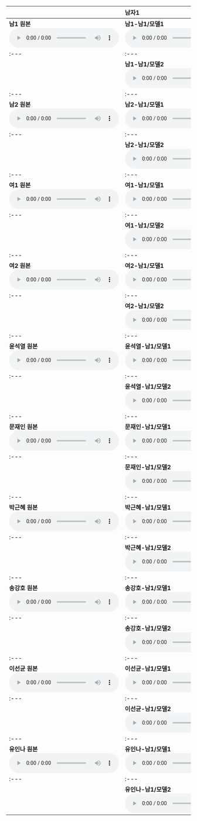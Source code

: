 | | **남자1** | **남자2** | **여자1** | **여자2** | **윤석열** | **문재인** | **박근혜** | **송강호** | **이선균** | **유인나** |
| :--- | :--- | :--- | :--- | :--- | :--- | :--- | :--- | :--- | :--- | :--- |
| **남1 원본** <audio src="files/hubert-discrete/남1.wav" controls preload/> |**남1-남1/모델1**<audio src="files/hubert-discrete/남1-남1_denoised.wav" controls preload/> |**남1-남2/모델1**<audio src="files/hubert-discrete/남1-남2_denoised.wav" controls preload/> |**남1-여1/모델1**<audio src="files/hubert-discrete/남1-여1_denoised.wav" controls preload/> |**남1-여2/모델1**<audio src="files/hubert-discrete/남1-여2_denoised.wav" controls preload/> |**남1-윤석열/모델1**<audio src="files/hubert-discrete/남1-윤석열_denoised.wav" controls preload/> |**남1-문재인/모델1**<audio src="files/hubert-discrete/남1-문재인_denoised.wav" controls preload/> |**남1-박근혜/모델1**<audio src="files/hubert-discrete/남1-박근혜_denoised.wav" controls preload/> |**남1-송강호/모델1**<audio src="files/hubert-discrete/남1-송강호_denoised.wav" controls preload/> |**남1-이선균/모델1**<audio src="files/hubert-discrete/남1-이선균_denoised.wav" controls preload/> |**남1-유인나/모델1**<audio src="files/hubert-discrete/남1-유인나_denoised.wav" controls preload/> |
| :--- | :--- | :--- | :--- | :--- | :--- | :--- | :--- | :--- | :--- | :--- |
||**남1-남1/모델2**<audio src="files/starganv2-vc/남1-남1_denoised.wav" controls preload/> |**남1-남2/모델2**<audio src="files/starganv2-vc/남1-남2_denoised.wav" controls preload/> |**남1-여1/모델2**<audio src="files/starganv2-vc/남1-여1_denoised.wav" controls preload/> |**남1-여2/모델2**<audio src="files/starganv2-vc/남1-여2_denoised.wav" controls preload/> |**남1-윤석열/모델2**<audio src="files/starganv2-vc/남1-윤석열_denoised.wav" controls preload/> |**남1-문재인/모델2**<audio src="files/starganv2-vc/남1-문재인_denoised.wav" controls preload/> |**남1-박근혜/모델2**<audio src="files/starganv2-vc/남1-박근혜_denoised.wav" controls preload/> |**남1-송강호/모델2**<audio src="files/starganv2-vc/남1-송강호_denoised.wav" controls preload/> |**남1-이선균/모델2**<audio src="files/starganv2-vc/남1-이선균_denoised.wav" controls preload/> |**남1-유인나/모델2**<audio src="files/starganv2-vc/남1-유인나_denoised.wav" controls preload/> |
| :--- | :--- | :--- | :--- | :--- | :--- | :--- | :--- | :--- | :--- | :--- |
| **남2 원본** <audio src="files/hubert-discrete/남2.wav" controls preload/> |**남2-남1/모델1**<audio src="files/hubert-discrete/남2-남1_denoised.wav" controls preload/> |**남2-남2/모델1**<audio src="files/hubert-discrete/남2-남2_denoised.wav" controls preload/> |**남2-여1/모델1**<audio src="files/hubert-discrete/남2-여1_denoised.wav" controls preload/> |**남2-여2/모델1**<audio src="files/hubert-discrete/남2-여2_denoised.wav" controls preload/> |**남2-윤석열/모델1**<audio src="files/hubert-discrete/남2-윤석열_denoised.wav" controls preload/> |**남2-문재인/모델1**<audio src="files/hubert-discrete/남2-문재인_denoised.wav" controls preload/> |**남2-박근혜/모델1**<audio src="files/hubert-discrete/남2-박근혜_denoised.wav" controls preload/> |**남2-송강호/모델1**<audio src="files/hubert-discrete/남2-송강호_denoised.wav" controls preload/> |**남2-이선균/모델1**<audio src="files/hubert-discrete/남2-이선균_denoised.wav" controls preload/> |**남2-유인나/모델1**<audio src="files/hubert-discrete/남2-유인나_denoised.wav" controls preload/> |
| :--- | :--- | :--- | :--- | :--- | :--- | :--- | :--- | :--- | :--- | :--- |
||**남2-남1/모델2**<audio src="files/starganv2-vc/남2-남1_denoised.wav" controls preload/> |**남2-남2/모델2**<audio src="files/starganv2-vc/남2-남2_denoised.wav" controls preload/> |**남2-여1/모델2**<audio src="files/starganv2-vc/남2-여1_denoised.wav" controls preload/> |**남2-여2/모델2**<audio src="files/starganv2-vc/남2-여2_denoised.wav" controls preload/> |**남2-윤석열/모델2**<audio src="files/starganv2-vc/남2-윤석열_denoised.wav" controls preload/> |**남2-문재인/모델2**<audio src="files/starganv2-vc/남2-문재인_denoised.wav" controls preload/> |**남2-박근혜/모델2**<audio src="files/starganv2-vc/남2-박근혜_denoised.wav" controls preload/> |**남2-송강호/모델2**<audio src="files/starganv2-vc/남2-송강호_denoised.wav" controls preload/> |**남2-이선균/모델2**<audio src="files/starganv2-vc/남2-이선균_denoised.wav" controls preload/> |**남2-유인나/모델2**<audio src="files/starganv2-vc/남2-유인나_denoised.wav" controls preload/> |
| :--- | :--- | :--- | :--- | :--- | :--- | :--- | :--- | :--- | :--- | :--- |
| **여1 원본** <audio src="files/hubert-discrete/여1.wav" controls preload/> |**여1-남1/모델1**<audio src="files/hubert-discrete/여1-남1_denoised.wav" controls preload/> |**여1-남2/모델1**<audio src="files/hubert-discrete/여1-남2_denoised.wav" controls preload/> |**여1-여1/모델1**<audio src="files/hubert-discrete/여1-여1_denoised.wav" controls preload/> |**여1-여2/모델1**<audio src="files/hubert-discrete/여1-여2_denoised.wav" controls preload/> |**여1-윤석열/모델1**<audio src="files/hubert-discrete/여1-윤석열_denoised.wav" controls preload/> |**여1-문재인/모델1**<audio src="files/hubert-discrete/여1-문재인_denoised.wav" controls preload/> |**여1-박근혜/모델1**<audio src="files/hubert-discrete/여1-박근혜_denoised.wav" controls preload/> |**여1-송강호/모델1**<audio src="files/hubert-discrete/여1-송강호_denoised.wav" controls preload/> |**여1-이선균/모델1**<audio src="files/hubert-discrete/여1-이선균_denoised.wav" controls preload/> |**여1-유인나/모델1**<audio src="files/hubert-discrete/여1-유인나_denoised.wav" controls preload/> |
| :--- | :--- | :--- | :--- | :--- | :--- | :--- | :--- | :--- | :--- | :--- |
||**여1-남1/모델2**<audio src="files/starganv2-vc/여1-남1_denoised.wav" controls preload/> |**여1-남2/모델2**<audio src="files/starganv2-vc/여1-남2_denoised.wav" controls preload/> |**여1-여1/모델2**<audio src="files/starganv2-vc/여1-여1_denoised.wav" controls preload/> |**여1-여2/모델2**<audio src="files/starganv2-vc/여1-여2_denoised.wav" controls preload/> |**여1-윤석열/모델2**<audio src="files/starganv2-vc/여1-윤석열_denoised.wav" controls preload/> |**여1-문재인/모델2**<audio src="files/starganv2-vc/여1-문재인_denoised.wav" controls preload/> |**여1-박근혜/모델2**<audio src="files/starganv2-vc/여1-박근혜_denoised.wav" controls preload/> |**여1-송강호/모델2**<audio src="files/starganv2-vc/여1-송강호_denoised.wav" controls preload/> |**여1-이선균/모델2**<audio src="files/starganv2-vc/여1-이선균_denoised.wav" controls preload/> |**여1-유인나/모델2**<audio src="files/starganv2-vc/여1-유인나_denoised.wav" controls preload/> |
| :--- | :--- | :--- | :--- | :--- | :--- | :--- | :--- | :--- | :--- | :--- |
| **여2 원본** <audio src="files/hubert-discrete/여2.wav" controls preload/> |**여2-남1/모델1**<audio src="files/hubert-discrete/여2-남1_denoised.wav" controls preload/> |**여2-남2/모델1**<audio src="files/hubert-discrete/여2-남2_denoised.wav" controls preload/> |**여2-여1/모델1**<audio src="files/hubert-discrete/여2-여1_denoised.wav" controls preload/> |**여2-여2/모델1**<audio src="files/hubert-discrete/여2-여2_denoised.wav" controls preload/> |**여2-윤석열/모델1**<audio src="files/hubert-discrete/여2-윤석열_denoised.wav" controls preload/> |**여2-문재인/모델1**<audio src="files/hubert-discrete/여2-문재인_denoised.wav" controls preload/> |**여2-박근혜/모델1**<audio src="files/hubert-discrete/여2-박근혜_denoised.wav" controls preload/> |**여2-송강호/모델1**<audio src="files/hubert-discrete/여2-송강호_denoised.wav" controls preload/> |**여2-이선균/모델1**<audio src="files/hubert-discrete/여2-이선균_denoised.wav" controls preload/> |**여2-유인나/모델1**<audio src="files/hubert-discrete/여2-유인나_denoised.wav" controls preload/> |
| :--- | :--- | :--- | :--- | :--- | :--- | :--- | :--- | :--- | :--- | :--- |
||**여2-남1/모델2**<audio src="files/starganv2-vc/여2-남1_denoised.wav" controls preload/> |**여2-남2/모델2**<audio src="files/starganv2-vc/여2-남2_denoised.wav" controls preload/> |**여2-여1/모델2**<audio src="files/starganv2-vc/여2-여1_denoised.wav" controls preload/> |**여2-여2/모델2**<audio src="files/starganv2-vc/여2-여2_denoised.wav" controls preload/> |**여2-윤석열/모델2**<audio src="files/starganv2-vc/여2-윤석열_denoised.wav" controls preload/> |**여2-문재인/모델2**<audio src="files/starganv2-vc/여2-문재인_denoised.wav" controls preload/> |**여2-박근혜/모델2**<audio src="files/starganv2-vc/여2-박근혜_denoised.wav" controls preload/> |**여2-송강호/모델2**<audio src="files/starganv2-vc/여2-송강호_denoised.wav" controls preload/> |**여2-이선균/모델2**<audio src="files/starganv2-vc/여2-이선균_denoised.wav" controls preload/> |**여2-유인나/모델2**<audio src="files/starganv2-vc/여2-유인나_denoised.wav" controls preload/> |
| :--- | :--- | :--- | :--- | :--- | :--- | :--- | :--- | :--- | :--- | :--- |
| **윤석열 원본** <audio src="files/hubert-discrete/윤석열.wav" controls preload/> |**윤석열-남1/모델1**<audio src="files/hubert-discrete/윤석열-남1_denoised.wav" controls preload/> |**윤석열-남2/모델1**<audio src="files/hubert-discrete/윤석열-남2_denoised.wav" controls preload/> |**윤석열-여1/모델1**<audio src="files/hubert-discrete/윤석열-여1_denoised.wav" controls preload/> |**윤석열-여2/모델1**<audio src="files/hubert-discrete/윤석열-여2_denoised.wav" controls preload/> |**윤석열-윤석열/모델1**<audio src="files/hubert-discrete/윤석열-윤석열_denoised.wav" controls preload/> |**윤석열-문재인/모델1**<audio src="files/hubert-discrete/윤석열-문재인_denoised.wav" controls preload/> |**윤석열-박근혜/모델1**<audio src="files/hubert-discrete/윤석열-박근혜_denoised.wav" controls preload/> |**윤석열-송강호/모델1**<audio src="files/hubert-discrete/윤석열-송강호_denoised.wav" controls preload/> |**윤석열-이선균/모델1**<audio src="files/hubert-discrete/윤석열-이선균_denoised.wav" controls preload/> |**윤석열-유인나/모델1**<audio src="files/hubert-discrete/윤석열-유인나_denoised.wav" controls preload/> |
| :--- | :--- | :--- | :--- | :--- | :--- | :--- | :--- | :--- | :--- | :--- |
||**윤석열-남1/모델2**<audio src="files/starganv2-vc/윤석열-남1_denoised.wav" controls preload/> |**윤석열-남2/모델2**<audio src="files/starganv2-vc/윤석열-남2_denoised.wav" controls preload/> |**윤석열-여1/모델2**<audio src="files/starganv2-vc/윤석열-여1_denoised.wav" controls preload/> |**윤석열-여2/모델2**<audio src="files/starganv2-vc/윤석열-여2_denoised.wav" controls preload/> |**윤석열-윤석열/모델2**<audio src="files/starganv2-vc/윤석열-윤석열_denoised.wav" controls preload/> |**윤석열-문재인/모델2**<audio src="files/starganv2-vc/윤석열-문재인_denoised.wav" controls preload/> |**윤석열-박근혜/모델2**<audio src="files/starganv2-vc/윤석열-박근혜_denoised.wav" controls preload/> |**윤석열-송강호/모델2**<audio src="files/starganv2-vc/윤석열-송강호_denoised.wav" controls preload/> |**윤석열-이선균/모델2**<audio src="files/starganv2-vc/윤석열-이선균_denoised.wav" controls preload/> |**윤석열-유인나/모델2**<audio src="files/starganv2-vc/윤석열-유인나_denoised.wav" controls preload/> |
| :--- | :--- | :--- | :--- | :--- | :--- | :--- | :--- | :--- | :--- | :--- |
| **문재인 원본** <audio src="files/hubert-discrete/문재인.wav" controls preload/> |**문재인-남1/모델1**<audio src="files/hubert-discrete/문재인-남1_denoised.wav" controls preload/> |**문재인-남2/모델1**<audio src="files/hubert-discrete/문재인-남2_denoised.wav" controls preload/> |**문재인-여1/모델1**<audio src="files/hubert-discrete/문재인-여1_denoised.wav" controls preload/> |**문재인-여2/모델1**<audio src="files/hubert-discrete/문재인-여2_denoised.wav" controls preload/> |**문재인-윤석열/모델1**<audio src="files/hubert-discrete/문재인-윤석열_denoised.wav" controls preload/> |**문재인-문재인/모델1**<audio src="files/hubert-discrete/문재인-문재인_denoised.wav" controls preload/> |**문재인-박근혜/모델1**<audio src="files/hubert-discrete/문재인-박근혜_denoised.wav" controls preload/> |**문재인-송강호/모델1**<audio src="files/hubert-discrete/문재인-송강호_denoised.wav" controls preload/> |**문재인-이선균/모델1**<audio src="files/hubert-discrete/문재인-이선균_denoised.wav" controls preload/> |**문재인-유인나/모델1**<audio src="files/hubert-discrete/문재인-유인나_denoised.wav" controls preload/> |
| :--- | :--- | :--- | :--- | :--- | :--- | :--- | :--- | :--- | :--- | :--- |
||**문재인-남1/모델2**<audio src="files/starganv2-vc/문재인-남1_denoised.wav" controls preload/> |**문재인-남2/모델2**<audio src="files/starganv2-vc/문재인-남2_denoised.wav" controls preload/> |**문재인-여1/모델2**<audio src="files/starganv2-vc/문재인-여1_denoised.wav" controls preload/> |**문재인-여2/모델2**<audio src="files/starganv2-vc/문재인-여2_denoised.wav" controls preload/> |**문재인-윤석열/모델2**<audio src="files/starganv2-vc/문재인-윤석열_denoised.wav" controls preload/> |**문재인-문재인/모델2**<audio src="files/starganv2-vc/문재인-문재인_denoised.wav" controls preload/> |**문재인-박근혜/모델2**<audio src="files/starganv2-vc/문재인-박근혜_denoised.wav" controls preload/> |**문재인-송강호/모델2**<audio src="files/starganv2-vc/문재인-송강호_denoised.wav" controls preload/> |**문재인-이선균/모델2**<audio src="files/starganv2-vc/문재인-이선균_denoised.wav" controls preload/> |**문재인-유인나/모델2**<audio src="files/starganv2-vc/문재인-유인나_denoised.wav" controls preload/> |
| :--- | :--- | :--- | :--- | :--- | :--- | :--- | :--- | :--- | :--- | :--- |
| **박근혜 원본** <audio src="files/hubert-discrete/박근혜.wav" controls preload/> |**박근혜-남1/모델1**<audio src="files/hubert-discrete/박근혜-남1_denoised.wav" controls preload/> |**박근혜-남2/모델1**<audio src="files/hubert-discrete/박근혜-남2_denoised.wav" controls preload/> |**박근혜-여1/모델1**<audio src="files/hubert-discrete/박근혜-여1_denoised.wav" controls preload/> |**박근혜-여2/모델1**<audio src="files/hubert-discrete/박근혜-여2_denoised.wav" controls preload/> |**박근혜-윤석열/모델1**<audio src="files/hubert-discrete/박근혜-윤석열_denoised.wav" controls preload/> |**박근혜-문재인/모델1**<audio src="files/hubert-discrete/박근혜-문재인_denoised.wav" controls preload/> |**박근혜-박근혜/모델1**<audio src="files/hubert-discrete/박근혜-박근혜_denoised.wav" controls preload/> |**박근혜-송강호/모델1**<audio src="files/hubert-discrete/박근혜-송강호_denoised.wav" controls preload/> |**박근혜-이선균/모델1**<audio src="files/hubert-discrete/박근혜-이선균_denoised.wav" controls preload/> |**박근혜-유인나/모델1**<audio src="files/hubert-discrete/박근혜-유인나_denoised.wav" controls preload/> |
| :--- | :--- | :--- | :--- | :--- | :--- | :--- | :--- | :--- | :--- | :--- |
||**박근혜-남1/모델2**<audio src="files/starganv2-vc/박근혜-남1_denoised.wav" controls preload/> |**박근혜-남2/모델2**<audio src="files/starganv2-vc/박근혜-남2_denoised.wav" controls preload/> |**박근혜-여1/모델2**<audio src="files/starganv2-vc/박근혜-여1_denoised.wav" controls preload/> |**박근혜-여2/모델2**<audio src="files/starganv2-vc/박근혜-여2_denoised.wav" controls preload/> |**박근혜-윤석열/모델2**<audio src="files/starganv2-vc/박근혜-윤석열_denoised.wav" controls preload/> |**박근혜-문재인/모델2**<audio src="files/starganv2-vc/박근혜-문재인_denoised.wav" controls preload/> |**박근혜-박근혜/모델2**<audio src="files/starganv2-vc/박근혜-박근혜_denoised.wav" controls preload/> |**박근혜-송강호/모델2**<audio src="files/starganv2-vc/박근혜-송강호_denoised.wav" controls preload/> |**박근혜-이선균/모델2**<audio src="files/starganv2-vc/박근혜-이선균_denoised.wav" controls preload/> |**박근혜-유인나/모델2**<audio src="files/starganv2-vc/박근혜-유인나_denoised.wav" controls preload/> |
| :--- | :--- | :--- | :--- | :--- | :--- | :--- | :--- | :--- | :--- | :--- |
| **송강호 원본** <audio src="files/hubert-discrete/송강호.wav" controls preload/> |**송강호-남1/모델1**<audio src="files/hubert-discrete/송강호-남1_denoised.wav" controls preload/> |**송강호-남2/모델1**<audio src="files/hubert-discrete/송강호-남2_denoised.wav" controls preload/> |**송강호-여1/모델1**<audio src="files/hubert-discrete/송강호-여1_denoised.wav" controls preload/> |**송강호-여2/모델1**<audio src="files/hubert-discrete/송강호-여2_denoised.wav" controls preload/> |**송강호-윤석열/모델1**<audio src="files/hubert-discrete/송강호-윤석열_denoised.wav" controls preload/> |**송강호-문재인/모델1**<audio src="files/hubert-discrete/송강호-문재인_denoised.wav" controls preload/> |**송강호-박근혜/모델1**<audio src="files/hubert-discrete/송강호-박근혜_denoised.wav" controls preload/> |**송강호-송강호/모델1**<audio src="files/hubert-discrete/송강호-송강호_denoised.wav" controls preload/> |**송강호-이선균/모델1**<audio src="files/hubert-discrete/송강호-이선균_denoised.wav" controls preload/> |**송강호-유인나/모델1**<audio src="files/hubert-discrete/송강호-유인나_denoised.wav" controls preload/> |
| :--- | :--- | :--- | :--- | :--- | :--- | :--- | :--- | :--- | :--- | :--- |
||**송강호-남1/모델2**<audio src="files/starganv2-vc/송강호-남1_denoised.wav" controls preload/> |**송강호-남2/모델2**<audio src="files/starganv2-vc/송강호-남2_denoised.wav" controls preload/> |**송강호-여1/모델2**<audio src="files/starganv2-vc/송강호-여1_denoised.wav" controls preload/> |**송강호-여2/모델2**<audio src="files/starganv2-vc/송강호-여2_denoised.wav" controls preload/> |**송강호-윤석열/모델2**<audio src="files/starganv2-vc/송강호-윤석열_denoised.wav" controls preload/> |**송강호-문재인/모델2**<audio src="files/starganv2-vc/송강호-문재인_denoised.wav" controls preload/> |**송강호-박근혜/모델2**<audio src="files/starganv2-vc/송강호-박근혜_denoised.wav" controls preload/> |**송강호-송강호/모델2**<audio src="files/starganv2-vc/송강호-송강호_denoised.wav" controls preload/> |**송강호-이선균/모델2**<audio src="files/starganv2-vc/송강호-이선균_denoised.wav" controls preload/> |**송강호-유인나/모델2**<audio src="files/starganv2-vc/송강호-유인나_denoised.wav" controls preload/> |
| :--- | :--- | :--- | :--- | :--- | :--- | :--- | :--- | :--- | :--- | :--- |
| **이선균 원본** <audio src="files/hubert-discrete/이선균.wav" controls preload/> |**이선균-남1/모델1**<audio src="files/hubert-discrete/이선균-남1_denoised.wav" controls preload/> |**이선균-남2/모델1**<audio src="files/hubert-discrete/이선균-남2_denoised.wav" controls preload/> |**이선균-여1/모델1**<audio src="files/hubert-discrete/이선균-여1_denoised.wav" controls preload/> |**이선균-여2/모델1**<audio src="files/hubert-discrete/이선균-여2_denoised.wav" controls preload/> |**이선균-윤석열/모델1**<audio src="files/hubert-discrete/이선균-윤석열_denoised.wav" controls preload/> |**이선균-문재인/모델1**<audio src="files/hubert-discrete/이선균-문재인_denoised.wav" controls preload/> |**이선균-박근혜/모델1**<audio src="files/hubert-discrete/이선균-박근혜_denoised.wav" controls preload/> |**이선균-송강호/모델1**<audio src="files/hubert-discrete/이선균-송강호_denoised.wav" controls preload/> |**이선균-이선균/모델1**<audio src="files/hubert-discrete/이선균-이선균_denoised.wav" controls preload/> |**이선균-유인나/모델1**<audio src="files/hubert-discrete/이선균-유인나_denoised.wav" controls preload/> |
| :--- | :--- | :--- | :--- | :--- | :--- | :--- | :--- | :--- | :--- | :--- |
||**이선균-남1/모델2**<audio src="files/starganv2-vc/이선균-남1_denoised.wav" controls preload/> |**이선균-남2/모델2**<audio src="files/starganv2-vc/이선균-남2_denoised.wav" controls preload/> |**이선균-여1/모델2**<audio src="files/starganv2-vc/이선균-여1_denoised.wav" controls preload/> |**이선균-여2/모델2**<audio src="files/starganv2-vc/이선균-여2_denoised.wav" controls preload/> |**이선균-윤석열/모델2**<audio src="files/starganv2-vc/이선균-윤석열_denoised.wav" controls preload/> |**이선균-문재인/모델2**<audio src="files/starganv2-vc/이선균-문재인_denoised.wav" controls preload/> |**이선균-박근혜/모델2**<audio src="files/starganv2-vc/이선균-박근혜_denoised.wav" controls preload/> |**이선균-송강호/모델2**<audio src="files/starganv2-vc/이선균-송강호_denoised.wav" controls preload/> |**이선균-이선균/모델2**<audio src="files/starganv2-vc/이선균-이선균_denoised.wav" controls preload/> |**이선균-유인나/모델2**<audio src="files/starganv2-vc/이선균-유인나_denoised.wav" controls preload/> |
| :--- | :--- | :--- | :--- | :--- | :--- | :--- | :--- | :--- | :--- | :--- |
| **유인나 원본** <audio src="files/hubert-discrete/유인나.wav" controls preload/> |**유인나-남1/모델1**<audio src="files/hubert-discrete/유인나-남1_denoised.wav" controls preload/> |**유인나-남2/모델1**<audio src="files/hubert-discrete/유인나-남2_denoised.wav" controls preload/> |**유인나-여1/모델1**<audio src="files/hubert-discrete/유인나-여1_denoised.wav" controls preload/> |**유인나-여2/모델1**<audio src="files/hubert-discrete/유인나-여2_denoised.wav" controls preload/> |**유인나-윤석열/모델1**<audio src="files/hubert-discrete/유인나-윤석열_denoised.wav" controls preload/> |**유인나-문재인/모델1**<audio src="files/hubert-discrete/유인나-문재인_denoised.wav" controls preload/> |**유인나-박근혜/모델1**<audio src="files/hubert-discrete/유인나-박근혜_denoised.wav" controls preload/> |**유인나-송강호/모델1**<audio src="files/hubert-discrete/유인나-송강호_denoised.wav" controls preload/> |**유인나-이선균/모델1**<audio src="files/hubert-discrete/유인나-이선균_denoised.wav" controls preload/> |**유인나-유인나/모델1**<audio src="files/hubert-discrete/유인나-유인나_denoised.wav" controls preload/> |
| :--- | :--- | :--- | :--- | :--- | :--- | :--- | :--- | :--- | :--- | :--- |
||**유인나-남1/모델2**<audio src="files/starganv2-vc/유인나-남1_denoised.wav" controls preload/> |**유인나-남2/모델2**<audio src="files/starganv2-vc/유인나-남2_denoised.wav" controls preload/> |**유인나-여1/모델2**<audio src="files/starganv2-vc/유인나-여1_denoised.wav" controls preload/> |**유인나-여2/모델2**<audio src="files/starganv2-vc/유인나-여2_denoised.wav" controls preload/> |**유인나-윤석열/모델2**<audio src="files/starganv2-vc/유인나-윤석열_denoised.wav" controls preload/> |**유인나-문재인/모델2**<audio src="files/starganv2-vc/유인나-문재인_denoised.wav" controls preload/> |**유인나-박근혜/모델2**<audio src="files/starganv2-vc/유인나-박근혜_denoised.wav" controls preload/> |**유인나-송강호/모델2**<audio src="files/starganv2-vc/유인나-송강호_denoised.wav" controls preload/> |**유인나-이선균/모델2**<audio src="files/starganv2-vc/유인나-이선균_denoised.wav" controls preload/> |**유인나-유인나/모델2**<audio src="files/starganv2-vc/유인나-유인나_denoised.wav" controls preload/> |
